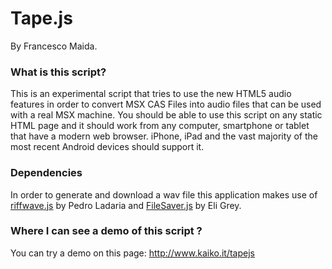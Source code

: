 # Tape.js

By Francesco Maida.

### What is this script?

This is an experimental script that tries to use the new HTML5 audio features in order to convert MSX CAS Files into audio files that can be used with a real MSX machine. You should be able to use this script on any static HTML page and it should work from any computer, smartphone or tablet that have a modern web browser. iPhone, iPad and the vast majority of the most recent Android devices should support it.

### Dependencies

In order to generate and download a wav file this application makes use of  
[riffwave.js](http://codebase.es/riffwave/) by Pedro Ladaria and [FileSaver.js](https://github.com/eligrey/FileSaver.js/) by Eli Grey.

### Where I can see a demo of this script ?

You can try a demo on this page: http://www.kaiko.it/tapejs
